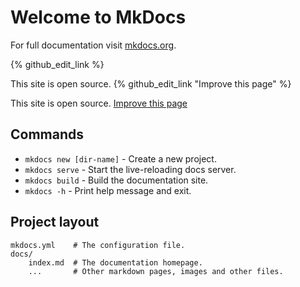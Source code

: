 # Welcome to MkDocs

For full documentation visit [mkdocs.org](https://www.mkdocs.org).

{% github_edit_link %}
<p>This site is open source. {% github_edit_link "Improve this page" %}</p>
<p>This site is open source. <a href="{% github_edit_link %}">Improve this page</a></p>

## Commands

* `mkdocs new [dir-name]` - Create a new project.
* `mkdocs serve` - Start the live-reloading docs server.
* `mkdocs build` - Build the documentation site.
* `mkdocs -h` - Print help message and exit.

## Project layout

    mkdocs.yml    # The configuration file.
    docs/
        index.md  # The documentation homepage.
        ...       # Other markdown pages, images and other files.
